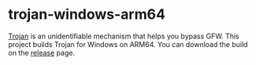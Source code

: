 # trojan-windows-arm64

[Trojan](https://github.com/trojan-gfw/trojan) is an unidentifiable mechanism that helps you bypass GFW. This project builds Trojan for Windows on ARM64. You can download the build on the [release](https://github.com/minnyres/trojan-windows-arm64/releases/) page.

